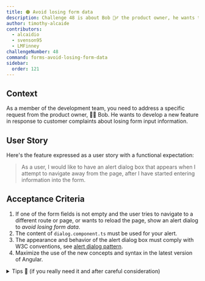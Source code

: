 ```yaml
---
title: 🟠 Avoid losing form data
description: Challenge 48 is about Bob 🧙‍♂️ the product owner, he wants to develop a new feature in response to customer complaints about losing form input information.
author: timothy-alcaide
contributors:
  - alcaidio
  - svenson95
  - LMFinney
challengeNumber: 48
command: forms-avoid-losing-form-data
sidebar:
  order: 121
---
```


## Context

As a member of the development team, you need to address a specific request from the product owner, 🧙‍♂️ Bob. He wants to develop a new feature in response to customer complaints about losing form input information.

## User Story

Here's the feature expressed as a user story with a functional expectation:

> As a user, I would like to have an alert dialog box that appears when
> I attempt to navigate away from the page, after I have started
> entering information into the form.

## Acceptance Criteria

1. If one of the form fields is not empty and the user tries to navigate to a different route or page, or wants to reload the page, show an alert dialog to _avoid losing form data_.
2. The content of `dialog.component.ts` must be used for your alert.
3. The appearance and behavior of the alert dialog box must comply with W3C conventions, see [alert dialog pattern](https://www.w3.org/WAI/ARIA/apg/patterns/alertdialog/).
4. Maximize the use of the new concepts and syntax in the latest version of Angular.

<details>
    <summary>Tips 🤫 (if you really need it and after careful consideration)</summary>
    <ul>
    <li>Use the <a href="https://material.angular.io/cdk/">Material CDK</a> Dialog or Overlay - don't forget to add <code>@import '@angular/cdk/overlay-prebuilt.css'</code> in <code>styles.scss</code></li>
    <li>Use the <a href="https://angular.io/api/router/CanDeactivate">CanDeactivate</a> guard in the new functional approach.</li>
    </ul>
</details>
